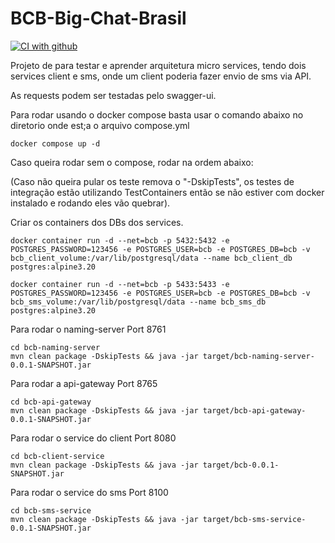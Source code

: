 # BCB-Big-Chat-Brasil
[![CI with github](https://github.com/TakahashixD/BCB-Big-Chat-Brasil-IRRAH/actions/workflows/docker-publish.yml/badge.svg)](https://github.com/TakahashixD/BCB-Big-Chat-Brasil-IRRAH/actions/workflows/docker-publish.yml)

Projeto de para testar e aprender arquitetura micro services, tendo dois services client e sms, onde um client poderia fazer envio de sms via API.

As requests podem ser testadas pelo swagger-ui.

Para rodar usando o docker compose basta usar o comando abaixo no diretorio onde est;a o arquivo compose.yml
```
docker compose up -d
```
Caso queira rodar sem o compose, rodar na ordem abaixo:

(Caso não queira pular os teste remova o "-DskipTests", os testes de integração estão utilizando TestContainers então se não estiver com docker instalado e rodando eles vão quebrar).

Criar os containers dos DBs dos services. 
```
docker container run -d --net=bcb -p 5432:5432 -e POSTGRES_PASSWORD=123456 -e POSTGRES_USER=bcb -e POSTGRES_DB=bcb -v bcb_client_volume:/var/lib/postgresql/data --name bcb_client_db postgres:alpine3.20
```
```
docker container run -d --net=bcb -p 5433:5433 -e POSTGRES_PASSWORD=123456 -e POSTGRES_USER=bcb -e POSTGRES_DB=bcb -v bcb_sms_volume:/var/lib/postgresql/data --name bcb_sms_db postgres:alpine3.20
```
Para rodar o naming-server Port 8761
```
cd bcb-naming-server
mvn clean package -DskipTests && java -jar target/bcb-naming-server-0.0.1-SNAPSHOT.jar
```

Para rodar a api-gateway Port 8765
```
cd bcb-api-gateway
mvn clean package -DskipTests && java -jar target/bcb-api-gateway-0.0.1-SNAPSHOT.jar
```

Para rodar o service do client Port 8080
```
cd bcb-client-service
mvn clean package -DskipTests && java -jar target/bcb-0.0.1-SNAPSHOT.jar
```

Para rodar o service do sms Port 8100
```
cd bcb-sms-service
mvn clean package -DskipTests && java -jar target/bcb-sms-service-0.0.1-SNAPSHOT.jar
```
